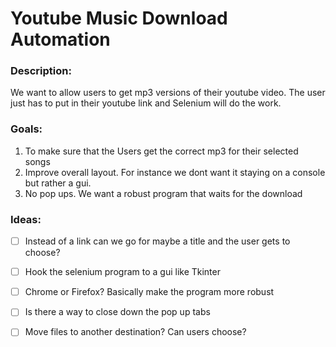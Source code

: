 # Youtube Music Download Automation

### Description:
We want to allow users to get mp3 versions of their youtube video. The user just has to put
in their youtube link and Selenium will do the work.

### Goals:
1. To make sure that the Users get the correct mp3 for their selected songs
1. Improve overall layout. For instance we dont want it staying on a console but rather a gui.
1. No pop ups. We want a robust program that waits for the download 

### Ideas:
<!-- This has to be spaced out -->
* [ ] Instead of a link can we go for maybe a title and the user gets to choose?
* [ ] Hook the selenium program to a gui like Tkinter
* [ ] Chrome or Firefox? Basically make the program more robust 
* [ ] Is there a way to close down the pop up tabs
* [ ] Move files to another destination? Can users choose?
 